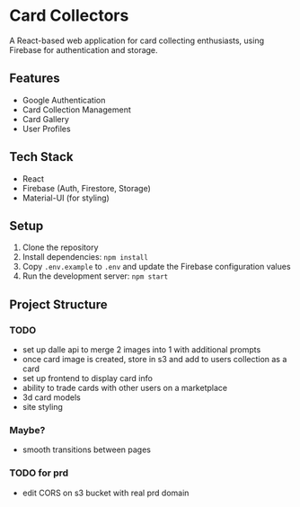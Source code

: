 # Card Collectors

A React-based web application for card collecting enthusiasts, using Firebase for authentication and storage.

## Features

- Google Authentication
- Card Collection Management
- Card Gallery
- User Profiles

## Tech Stack

- React
- Firebase (Auth, Firestore, Storage)
- Material-UI (for styling)

## Setup

1. Clone the repository
2. Install dependencies: `npm install`
3. Copy `.env.example` to `.env` and update the Firebase configuration values
4. Run the development server: `npm start`

## Project Structure

### TODO

- set up dalle api to merge 2 images into 1 with additional prompts
- once card image is created, store in s3 and add to users collection as a card
- set up frontend to display card info
- ability to trade cards with other users on a marketplace
- 3d card models
- site styling

### Maybe?

- smooth transitions between pages

### TODO for prd

- edit CORS on s3 bucket with real prd domain

